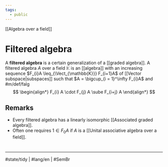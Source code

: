 ```yaml
---
tags:
  - public
---
```

[[Algebra over a field]]
# Filtered algebra

A **filtered algebra** is a certain generalization of a [[graded algebra]].
A filtered algebra $A$ over a field $\mathbb{K}$ is an [[algebra]] with an increasing sequence $F_{i}A \leq_{\Vect_{\mathbb{K}}} F_{i+1}A$ of [[Vector subspace|subspaces]] such that $A = \bigcup_{i = 1}^\infty F_{i}A$ and #m/def/falg 
$$
\begin{align*}
F_{i} A \cdot F_{j} A \sube F_{i+j} A
\end{align*}
$$

## Remarks

- Every filtered algebra has a linearly isomorphic [[Associated graded algebra]].
- Often one requires $1 \in F_{0}A$ if $A$ is a [[Unital associative algebra over a field]].


#
---
#state/tidy | #lang/en | #SemBr
